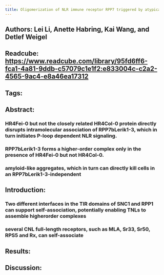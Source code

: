 ```yaml
---
title: Oligomerization of NLR immune receptor RPP7 triggered by atypical resistance protein RPW8/HR as ligand
---
```


## **Authors**: Lei Li, Anette Habring, Kai Wang, and Detlef Weigel
## **Readcube**: https://www.readcube.com/library/95fd6ff6-fca1-4a81-9ddb-c57079c1e1f2:e833004c-c2a2-4565-9ac4-e8a46ea17312
## **Tags**:
## **Abstract**:
### HR4Fei-0 but not the closely related HR4Col-0 protein directly disrupts intramolecular association of RPP7bLerik1-3, which in turn initiates P-loop dependent NLR signaling.
### RPP7bLerik1-3 forms a higher-order complex only in the presence of HR4Fei-0 but not HR4Col-0.
### amyloid-like aggregates, which in turn can directly kill cells in an RPP7bLerik1-3-independent
## **Introduction**:
### Two different interfaces in the TIR domains of SNC1 and RPP1 can support self-association, potentially enabling TNLs to assemble higherorder complexes
### several CNL full-length receptors, such as MLA, Sr33, Sr50, RPS5 and Rx, can self-associate
## **Results**:
## **Discussion**:
